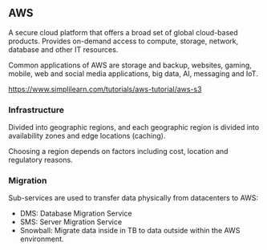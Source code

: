 ## AWS

A secure cloud platform that offers a broad set of global cloud-based products. Provides on-demand access to compute, storage, network, database and other IT resources.

Common applications of AWS are storage and backup, websites, gaming, mobile, web and social media applications, big data, AI, messaging and IoT.

https://www.simplilearn.com/tutorials/aws-tutorial/aws-s3

### Infrastructure

Divided into geographic regions, and each geographic region is divided into availability zones and edge locations (caching).

Choosing a region depends on factors including cost, location and regulatory reasons.

### Migration

Sub-services are used to transfer data physically from datacenters to AWS:

- DMS: Database Migration Service
- SMS: Server Migration Service
- Snowball: Migrate data inside in TB to data outside within the AWS environment.
